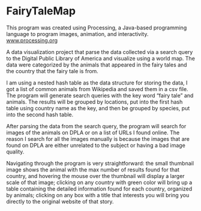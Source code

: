 # FairyTaleMap

This program was created using Processing, a Java-based programming
language to program images, animation, and interactivity. www.processing.org

A data visualization project that parse the data collected via a search query
to the Digital Public Library of America and visualize using a world map.
The data were categorized by the animals that appeared in the fairy tales 
and the country that the fairy tale is from.

I am using a nested hash table as the data structure for storing the data, 
I got a list of common animals from Wikipedia and saved them in a csv file. 
The program will generate search queries with the key word “fairy tale” 
and animals. The results will be grouped by locations, put into the first 
hash table using country name as the key, and then be grouped by species, 
put into the second hash table.

After parsing the data from the search query, the program will search for 
images of the animals on DPLA or on a list of URLs I found online. The reason 
I search for all the images manually is because the images that are found 
on DPLA are either unrelated to the subject or having a bad image quality. 

Navigating through the program is very straightforward: the small thumbnail 
image shows the animal with the max number of results found for that country, 
and hovering the mouse over the thumbnail will display a larger scale of that 
image; clicking on any country with green color will bring up a table containing 
the detailed information found for each country, organized by animals; clicking 
on any box with a title that interests you will bring you directly to the original 
website of that story.
